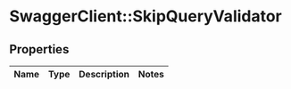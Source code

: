 # SwaggerClient::SkipQueryValidator

## Properties
Name | Type | Description | Notes
------------ | ------------- | ------------- | -------------


